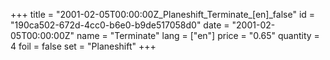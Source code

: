 +++
title = "2001-02-05T00:00:00Z_Planeshift_Terminate_[en]_false"
id = "190ca502-672d-4cc0-b6e0-b9de517058d0"
date = "2001-02-05T00:00:00Z"
name = "Terminate"
lang = ["en"]
price = "0.65"
quantity = 4
foil = false
set = "Planeshift"
+++
